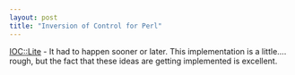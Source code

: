 ```yaml
---
layout: post
title: "Inversion of Control for Perl"
---
```




<a href="http://search.cpan.org/dist/IOC-Lite/">IOC::Lite</a> - It had to happen sooner or later. This implementation is a little.... rough, but the fact that these ideas are getting implemented is excellent.


